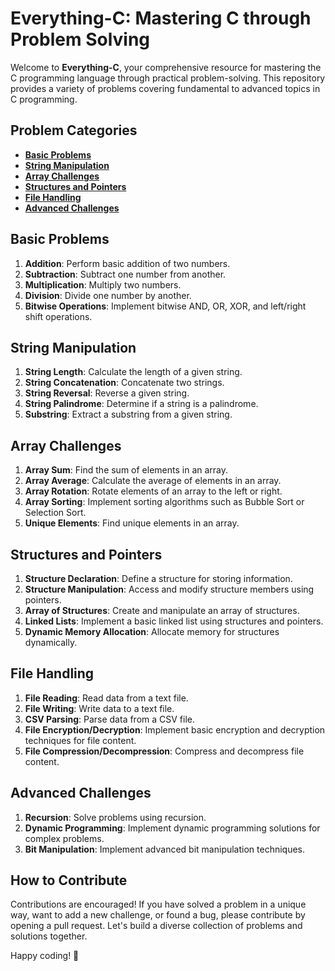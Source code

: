 # Everything-C: Mastering C through Problem Solving

Welcome to **Everything-C**, your comprehensive resource for mastering the C programming language through practical problem-solving. This repository provides a variety of problems covering fundamental to advanced topics in C programming.

## Problem Categories

- [**Basic Problems**](#basic-problems)
- [**String Manipulation**](#string-manipulation)
- [**Array Challenges**](#array-challenges)
- [**Structures and Pointers**](#structures-and-pointers)
- [**File Handling**](#file-handling)
- [**Advanced Challenges**](#advanced-challenges)

## Basic Problems

1. **Addition**: Perform basic addition of two numbers.
2. **Subtraction**: Subtract one number from another.
3. **Multiplication**: Multiply two numbers.
4. **Division**: Divide one number by another.
5. **Bitwise Operations**: Implement bitwise AND, OR, XOR, and left/right shift operations.

## String Manipulation

1. **String Length**: Calculate the length of a given string.
2. **String Concatenation**: Concatenate two strings.
3. **String Reversal**: Reverse a given string.
4. **String Palindrome**: Determine if a string is a palindrome.
5. **Substring**: Extract a substring from a given string.

## Array Challenges

1. **Array Sum**: Find the sum of elements in an array.
2. **Array Average**: Calculate the average of elements in an array.
3. **Array Rotation**: Rotate elements of an array to the left or right.
4. **Array Sorting**: Implement sorting algorithms such as Bubble Sort or Selection Sort.
5. **Unique Elements**: Find unique elements in an array.

## Structures and Pointers

1. **Structure Declaration**: Define a structure for storing information.
2. **Structure Manipulation**: Access and modify structure members using pointers.
3. **Array of Structures**: Create and manipulate an array of structures.
4. **Linked Lists**: Implement a basic linked list using structures and pointers.
5. **Dynamic Memory Allocation**: Allocate memory for structures dynamically.

## File Handling

1. **File Reading**: Read data from a text file.
2. **File Writing**: Write data to a text file.
3. **CSV Parsing**: Parse data from a CSV file.
4. **File Encryption/Decryption**: Implement basic encryption and decryption techniques for file content.
5. **File Compression/Decompression**: Compress and decompress file content.

## Advanced Challenges

1. **Recursion**: Solve problems using recursion.
2. **Dynamic Programming**: Implement dynamic programming solutions for complex problems.
3. **Bit Manipulation**: Implement advanced bit manipulation techniques.


## How to Contribute

Contributions are encouraged! If you have solved a problem in a unique way, want to add a new challenge, or found a bug, please contribute by opening a pull request. Let's build a diverse collection of problems and solutions together.

Happy coding! 🚀

